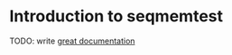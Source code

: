 # Introduction to seqmemtest

TODO: write [great documentation](http://jacobian.org/writing/great-documentation/what-to-write/)
